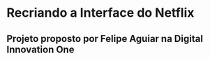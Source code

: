 # Recriando a Interface do Netflix

## Projeto proposto por Felipe Aguiar na Digital Innovation One

